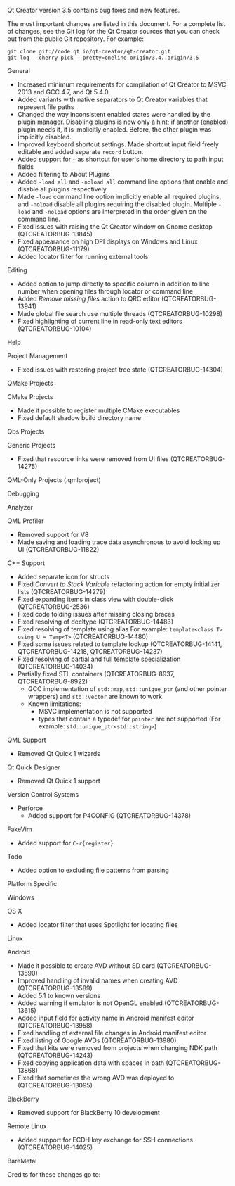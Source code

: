Qt Creator version 3.5 contains bug fixes and new features.

The most important changes are listed in this document. For a complete
list of changes, see the Git log for the Qt Creator sources that
you can check out from the public Git repository. For example:

    git clone git://code.qt.io/qt-creator/qt-creator.git
    git log --cherry-pick --pretty=oneline origin/3.4..origin/3.5

General

* Increased minimum requirements for compilation of Qt Creator to
  MSVC 2013 and GCC 4.7, and Qt 5.4.0
* Added variants with native separators to Qt Creator variables that
  represent file paths
* Changed the way inconsistent enabled states were handled by the
  plugin manager. Disabling plugins is now only a hint; if another
  (enabled) plugin needs it, it is implicitly enabled. Before, the
  other plugin was implicitly disabled.
* Improved keyboard shortcut settings. Made shortcut input field
  freely editable and added separate `record` button.
* Added support for `~` as shortcut for user's home directory to
  path input fields
* Added filtering to About Plugins
* Added `-load all` and `-noload all` command line options that
  enable and disable all plugins respectively
* Made `-load` command line option implicitly enable all required
  plugins, and `-noload` disable all plugins requiring the
  disabled plugin. Multiple `-load` and `-noload` options are
  interpreted in the order given on the command line.
* Fixed issues with raising the Qt Creator window on Gnome desktop
  (QTCREATORBUG-13845)
* Fixed appearance on high DPI displays on Windows and Linux
  (QTCREATORBUG-11179)
* Added locator filter for running external tools

Editing

* Added option to jump directly to specific column in addition to
  line number when opening files through locator or command line
* Added *Remove missing files* action to QRC editor
  (QTCREATORBUG-13941)
* Made global file search use multiple threads (QTCREATORBUG-10298)
* Fixed highlighting of current line in read-only text editors
  (QTCREATORBUG-10104)

Help

Project Management

* Fixed issues with restoring project tree state (QTCREATORBUG-14304)

QMake Projects

CMake Projects

* Made it possible to register multiple CMake executables
* Fixed default shadow build directory name

Qbs Projects

Generic Projects

* Fixed that resource links were removed from UI files
  (QTCREATORBUG-14275)

QML-Only Projects (.qmlproject)

Debugging

Analyzer

QML Profiler

* Removed support for V8
* Made saving and loading trace data asynchronous to avoid
  locking up UI (QTCREATORBUG-11822)

C++ Support

* Added separate icon for structs
* Fixed *Convert to Stack Variable* refactoring action for empty
  initializer lists (QTCREATORBUG-14279)
* Fixed expanding items in class view with double-click
  (QTCREATORBUG-2536)
* Fixed code folding issues after missing closing braces
* Fixed resolving of decltype (QTCREATORBUG-14483)
* Fixed resolving of template using alias
  For example: `template<class T> using U = Temp<T>` (QTCREATORBUG-14480)
* Fixed some issues related to template lookup (QTCREATORBUG-14141,
  QTCREATORBUG-14218, QTCREATORBUG-14237)
* Fixed resolving of partial and full template specialization (QTCREATORBUG-14034)
* Partially fixed STL containers (QTCREATORBUG-8937, QTCREATORBUG-8922)
    * GCC implementation of `std::map`, `std::unique_ptr` (and other pointer wrappers)
      and `std::vector` are known to work
    * Known limitations:
        * MSVC implementation is not supported
        * types that contain a typedef for `pointer` are not supported
          (For example: `std::unique_ptr<std::string>`)

QML Support

* Removed Qt Quick 1 wizards

Qt Quick Designer

* Removed Qt Quick 1 support

Version Control Systems

* Perforce
    * Added support for P4CONFIG (QTCREATORBUG-14378)

FakeVim

* Added support for `C-r{register}`

Todo

* Added option to excluding file patterns from parsing

Platform Specific

Windows

OS X

* Added locator filter that uses Spotlight for locating files

Linux

Android

* Made it possible to create AVD without SD card (QTCREATORBUG-13590)
* Improved handling of invalid names when creating AVD
  (QTCREATORBUG-13589)
* Added 5.1 to known versions
* Added warning if emulator is not OpenGL enabled
  (QTCREATORBUG-13615)
* Added input field for activity name in Android manifest editor
  (QTCREATORBUG-13958)
* Fixed handling of external file changes in Android manifest editor
* Fixed listing of Google AVDs (QTCREATORBUG-13980)
* Fixed that kits were removed from projects when changing NDK path
  (QTCREATORBUG-14243)
* Fixed copying application data with spaces in path
  (QTCREATORBUG-13868)
* Fixed that sometimes the wrong AVD was deployed to
  (QTCREATORBUG-13095)

BlackBerry

* Removed support for BlackBerry 10 development

Remote Linux

* Added support for ECDH key exchange for SSH connections
  (QTCREATORBUG-14025)

BareMetal

Credits for these changes go to:
